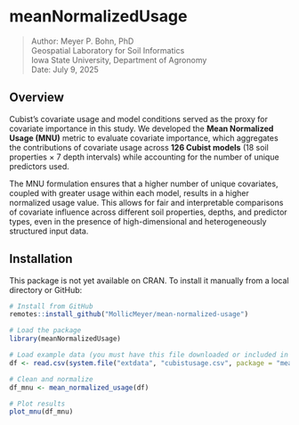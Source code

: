 # meanNormalizedUsage

> Author: Meyer P. Bohn, PhD  
> Geospatial Laboratory for Soil Informatics  
> Iowa State University, Department of Agronomy  
> Date: July 9, 2025  

## Overview

Cubist’s covariate usage and model conditions served as the proxy for covariate importance in this study.
We developed the **Mean Normalized Usage (MNU)** metric to evaluate covariate importance, which aggregates the contributions of covariate usage across **126 Cubist models** (18 soil properties × 7 depth intervals) while accounting for the number of unique predictors used.

The MNU formulation ensures that a higher number of unique covariates, coupled with greater usage within each model, results in a higher normalized usage value. 
This allows for fair and interpretable comparisons of covariate influence across different soil properties, depths, and predictor types, even in the presence of high-dimensional and heterogeneously structured input data.

## Installation

This package is not yet available on CRAN. To install it manually from a local directory or GitHub:

```r
# Install from GitHub
remotes::install_github("MollicMeyer/mean-normalized-usage")

# Load the package
library(meanNormalizedUsage)

# Load example data (you must have this file downloaded or included in your repo)
df <- read.csv(system.file("extdata", "cubistusage.csv", package = "meanNormalizedUsage"))

# Clean and normalize
df_mnu <- mean_normalized_usage(df)

# Plot results
plot_mnu(df_mnu)
